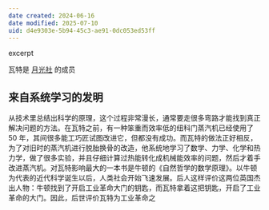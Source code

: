 ```yaml
---
date created: 2024-06-16
date modified: 2025-07-10
uid: d4e9303e-5b94-45c3-ae91-0dc053ed53ff
---
```


excerpt

<!-- more -->

瓦特是 [月光社](月光社) 的成员

## 来自系统学习的发明

从技术里总结出科学的原理，这个过程非常漫长，通常要走很多弯路才能找到真正解决问题的方法。在瓦特之前，有一种笨重而效率低的纽科门蒸汽机已经使用了 50 年，其间很多能工巧匠试图改进它，但都没有成功。而瓦特的做法正好相反，为了对旧时的蒸汽机进行脱胎换骨的改造，他系统地学习了数学、力学、化学和热力学，做了很多实验，并且仔细计算过热能转化成机械能效率的问题，然后才着手改进蒸汽机。对瓦特影响最大的一本书是牛顿的《自然哲学的数学原理》。以牛顿为代表的近代科学诞生以后，人类社会开始飞速发展。后人这样评价这两位英国杰出人物：牛顿找到了开启工业革命大门的钥匙，而瓦特拿着这把钥匙，开启了工业革命的大门。因此，后世评价瓦特为工业革命之
